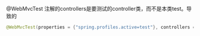 
@WebMvcTest 注解的controllers是要测试的controller类，而不是本类test。导致的

```java
@WebMvcTest(properties = {"spring.profiles.active=test"}, controllers = {ScrapRecordController.class})
```
